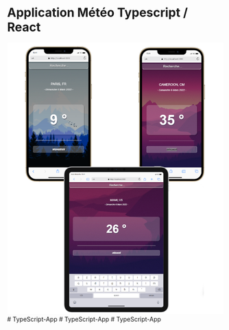 # Application Météo Typescript / React

![screen Site](./readme.png)#   T y p e S c r i p t - A p p 
 
 #   T y p e S c r i p t - A p p 
 
 #   T y p e S c r i p t - A p p 
 
 